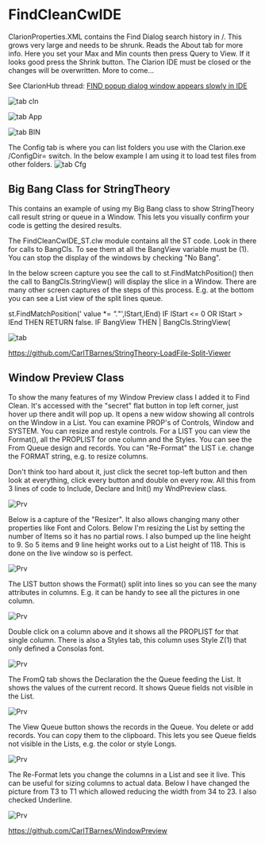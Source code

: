 # FindCleanCwIDE 

ClarionProperties.XML contains the Find Dialog search history in /<FindPatterns value=""/>.
 This grows very large and needs to be shrunk.
 Reads the About tab for more info. Here you set your Max and Min counts then press Query to View.
 If it looks good press the Shrink button. The Clarion IDE must be closed or the changes will be overwritten.
 More to come...

See ClarionHub thread: [FIND popup dialog window appears slowly in IDE](https://clarionhub.com/t/find-popup-dialog-window-appears-slowly-in-ide/3764)

![tab cln](images/tabClean.png)

![tab App](images/tabAppData.png)

![tab BIN](images/tabBIN.png)

The Config tab is where you can list folders you use with the  Clarion.exe /ConfigDir= switch. 
 In the below example I am using it to load test files from other folders.
![tab Cfg](images/tabConfig.png)

## Big Bang Class for StringTheory

This contains an example of using my Big Bang class to show StringTheory call result string or queue in a Window. This lets you visually confirm your code is getting the desired results.

The FindCleanCwIDE_ST.clw module contains all the ST code. Look in there for calls to BangCls.
 To see them at all the BangView variable must be (1). You can stop the display of the windows by checking "No Bang".

In the below screen capture you see the call to st.FindMatchPosition() then
 the call to BangCls.StringView() will display the slice in a Window.
 There are many other screen captures of the steps of this process.
 E.g. at the bottom you can see a List view of the split lines queue.

  st.FindMatchPosition(' value *= *".*"',lStart,lEnd)
  IF lStart <= 0 OR lStart > lEnd THEN RETURN false.
    IF BangView THEN                             |
       BangCls.StringView( 

![tab ](images/BigBang.png)

https://github.com/CarlTBarnes/StringTheory-LoadFile-Split-Viewer


## Window Preview Class

To show the many features of my Window Preview class I added it to Find Clean.
 It's accessed with the "secret" flat button in top left corner, just hover up there andit will pop up.
 It opens a new widow showing all controls on the Window in a List.
 You can examine PROP's of Controls, Window and SYSTEM. You can resize and restyle controls.
 For a LIST you can view the Format(), all the PROPLIST for one column and the Styles. You can see the From Queue design and records. 
 You can "Re-Format" the LIST i.e. change the FORMAT string, e.g. to resize columns.
 
Don't think too hard about it, just click the secret top-left button and then look at everything, click every button and double on every row.
 All this from 3 lines of code to Include, Declare and Init() my WndPreview class. 

![Prv](images/wndPreview.png)

Below is a capture of the "Resizer". It also allows changing many other properties like Font and Colors.
 Below I'm resizing the List by setting the number of Items so it has no partial rows. I also bumped up the line height to 9.
  So 5 items and 9 line height works out to a List height of 118. This is done on the live window so is perfect. 
 
![Prv](images/wndPrvResize.png)

The LIST button shows the Format() split into lines so you can see the many attributes in columns.
 E.g. it can be handy to see all the pictures in one column.

![Prv](images/wndPrvList1.png)

Double click on a column above and it shows all the PROPLIST for that single column. There is also a Styles tab, this column uses Style Z(1) that only defined a Consolas font.

![Prv](images/wndPrvList2.png)

The FromQ tab shows the Declaration the the Queue feeding the List. It shows the values of the current record.
 It shows Queue fields not visible in the List.

![Prv](images/wndPrvListFromQ1.png)

The View Queue button shows the records in the Queue. You delete or add records. You can copy them to the clipboard.
 This lets you see Queue fields not visible in the Lists, e.g. the color or style Longs.

![Prv](images/wndPrvListFromQ2.png)

The Re-Format lets you change the columns in a List and see it live. This can be useful for sizing columns to actual data.
 Below I have changed the picture from T3 to T1 which allowed reducing the width from 34 to 23. I also checked Underline.

![Prv](images/wndPrvListReformat.png)

https://github.com/CarlTBarnes/WindowPreview
